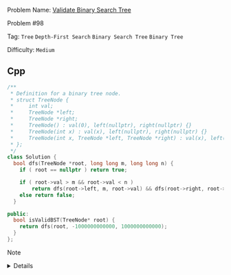Problem Name: [Validate Binary Search Tree](https://leetcode.com/problems/validate-binary-search-tree/description/)

Problem #98

Tag: `Tree` `Depth-First Search` `Binary Search Tree` `Binary Tree`

Difficulty: `Medium`

## Cpp

```cpp
/**
 * Definition for a binary tree node.
 * struct TreeNode {
 *     int val;
 *     TreeNode *left;
 *     TreeNode *right;
 *     TreeNode() : val(0), left(nullptr), right(nullptr) {}
 *     TreeNode(int x) : val(x), left(nullptr), right(nullptr) {}
 *     TreeNode(int x, TreeNode *left, TreeNode *right) : val(x), left(left), right(right) {}
 * };
 */
class Solution {
  bool dfs(TreeNode *root, long long m, long long n) {
    if ( root == nullptr ) return true;

    if ( root->val > m && root->val < n )
        return dfs(root->left, m, root->val) && dfs(root->right, root->val, n);
    else return false;
  }

public:
  bool isValidBST(TreeNode* root) {
    return dfs(root, -1000000000000, 1000000000000);
  }
};
```

> [!NOTE]
>
> <details>
>   <li>Check if <code>root->val</code> is in between <code>INT_MIN</code> & <code>INT_MAX</code></li>
>   <li>If <code>true</code> then traverse left subtree using minimum value faced so far & <code>root->val</code></li>
>   <li>Else traverse right subtree using <code>root->val</code> & maximum value faced so far</li>
>   <li>Otherwise return <code>false</code></li>
> </details>

